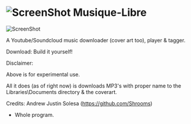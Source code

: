 ![ScreenShot](https://camo.githubusercontent.com/0eef925bd645fac4064e7f60dd00a48cb3e2c7df/68747470733a2f2f686f7374722e636f2f66696c652f3937302f63656949524a42616f6e44542f73626f7469636f6e2e706e67) Musique-Libre
===

![ScreenShot](https://hostr.co/file/970/E7kguVRGUHtd/PICMEHAVINGSEC.png)

A Youtube/Soundcloud music downloader (cover art too), player & tagger.

Download: Build it yourself!

Disclaimer: 

Above is for experimental use. 

All it does (as of right now) is downloads MP3's with proper name to the Libraries\Documents directory & the coverart. 

Credits: Andrew Justin Solesa (https://github.com/Shrooms)
- Whole program.
